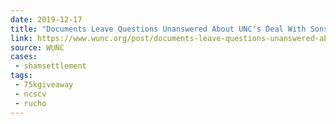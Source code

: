 ```yaml
---
date: 2019-12-17
title: "Documents Leave Questions Unanswered About UNC's Deal With Sons Of Confederate Veterans"
link: https://www.wunc.org/post/documents-leave-questions-unanswered-about-uncs-deal-sons-confederate-veterans
source: WUNC
cases:
 - shamsettlement
tags:
 - 75kgiveaway
 - ncscv
 - rucho
---
```

